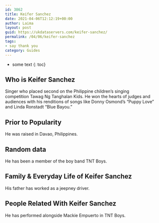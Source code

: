 ```yaml
---
id: 3862
title: Keifer Sanchez
date: 2021-04-06T12:12:19+00:00
author: Laima
layout: post
guid: https://ukdataservers.com/keifer-sanchez/
permalink: /04/06/keifer-sanchez
tags:
- say thank you
category: Guides
---
```


* some text
{: toc}


## Who is Keifer Sanchez
                  
                  
                  
Singer who placed second on the Philippine children&#8217;s singing competition Tawag Ng Tanghalan Kids. He won the hearts of judges and audiences with his renditions of songs like Donny Osmond&#8217;s &#8220;Puppy Love&#8221; and Linda Ronstadt &#8220;Blue Bayou.&#8221; 
                  
              
            
              
            
                
                
                
## Prior to Popularity
                  
                  
                  
He was raised in Davao, Philippines. 
                  
              
            
              
            
                
                
                
## Random data
                  
                  
                  
He has been a member of the boy band TNT Boys. 
                  
              
            
              
            
                
                
                
## Family & Everyday Life of Keifer Sanchez
                  
                  
                  
His father has worked as a jeepney driver. 
                  
              
            
              
            
                
                
                
## People Related With Keifer Sanchez
                  
                  
                  
He has performed alongside Mackie Empuerto in TNT Boys. 
                  
              
            
              
            
                
              
            
              
              
            
            
              
            
          
          
          